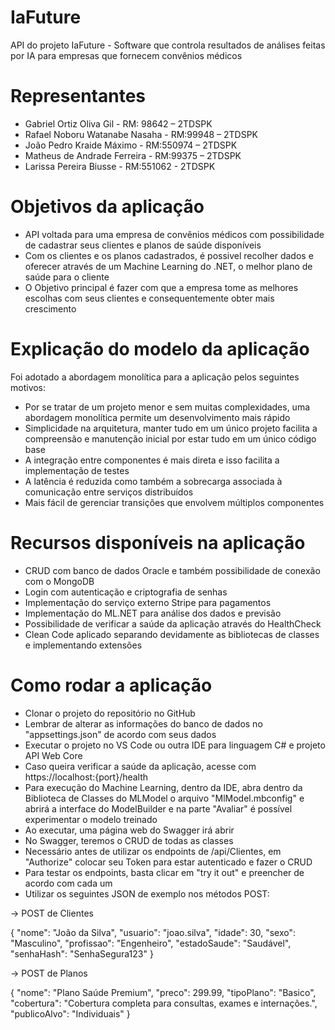 # IaFuture

API do projeto IaFuture - Software que controla resultados de análises feitas por IA para empresas que fornecem convênios médicos

# Representantes 

- Gabriel Ortiz Oliva Gil - RM: 98642 – 2TDSPK
- Rafael Noboru Watanabe Nasaha - RM:99948 – 2TDSPK
- João Pedro Kraide Máximo - RM:550974 – 2TDSPK
- Matheus de Andrade Ferreira - RM:99375 – 2TDSPK
- Larissa Pereira Biusse - RM:551062 - 2TDSPK

# Objetivos da aplicação

- API voltada para uma empresa de convênios médicos com possibilidade de cadastrar seus clientes e planos de saúde disponíveis
- Com os clientes e os planos cadastrados, é possivel recolher dados e oferecer através de um Machine Learning do .NET, o melhor plano de saúde para o cliente
- O Objetivo principal é fazer com que a empresa tome as melhores escolhas com seus clientes e consequentemente obter mais crescimento

# Explicação do modelo da aplicação

Foi adotado a abordagem monolítica para a aplicação pelos seguintes motivos:

- Por se tratar de um projeto menor e sem muitas complexidades, uma abordagem monolítica permite um desenvolvimento mais rápido
- Simplicidade na arquitetura, manter tudo em um único projeto facilita a compreensão e manutenção inicial por estar tudo em um único código base
- A integração entre componentes é mais direta e isso facilita a implementação de testes
- A latência é reduzida como também a sobrecarga associada à comunicação entre serviços distribuídos 
- Mais fácil de gerenciar transições que envolvem múltiplos componentes 

# Recursos disponíveis na aplicação

- CRUD com banco de dados Oracle e também possibilidade de conexão com o MongoDB
- Login com autenticação e criptografia de senhas
- Implementação do serviço externo Stripe para pagamentos
- Implementação do ML.NET para análise dos dados e previsão
- Possibilidade de verificar a saúde da aplicação através do HealthCheck
- Clean Code aplicado separando devidamente as bibliotecas de classes e implementando extensões 

# Como rodar a aplicação

- Clonar o projeto do repositório no GitHub
- Lembrar de alterar as informações do banco de dados no "appsettings.json" de acordo com seus dados
- Executar o projeto no VS Code ou outra IDE para linguagem C# e projeto API Web Core
- Caso queira verificar a saúde da aplicação, acesse com https://localhost:{port}/health
- Para execução do Machine Learning, dentro da IDE, abra dentro da Biblioteca de Classes do MLModel o arquivo "MlModel.mbconfig" e abrirá a interface do ModelBuilder e na parte "Avaliar" é possível experimentar o modelo treinado
- Ao executar, uma página web do Swagger irá abrir
- No Swagger, teremos o CRUD de todas as classes
- Necessário antes de utilizar os endpoints de /api/Clientes, em "Authorize" colocar seu Token para estar autenticado e fazer o CRUD
- Para testar os endpoints, basta clicar em "try it out" e preencher de acordo com cada um
- Utilizar os seguintes JSON de exemplo nos métodos POST:

-> POST de Clientes

{
    "nome": "João da Silva",
    "usuario": "joao.silva",
    "idade": 30,
    "sexo": "Masculino",
    "profissao": "Engenheiro",
    "estadoSaude": "Saudável",
    "senhaHash": "SenhaSegura123"
}

-> POST de Planos

{
    "nome": "Plano Saúde Premium",
    "preco": 299.99,
    "tipoPlano": "Basico",
    "cobertura": "Cobertura completa para consultas, exames e internações.",
    "publicoAlvo": "Individuais" }

	
